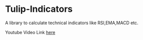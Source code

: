 # Tulip-Indicators
A library to calculate technical indicators like RSI,EMA,MACD etc.

Youtube Video Link [here](https://youtu.be/G03vE4ZVrNk)
